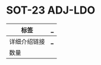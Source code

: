 # SOT-23 ADJ-LDO

| 标签     | [\_](<> "_") |
| ------ | ------------ |
| 详细介绍链接 | [\_](<> "_") |
| 数量     |              |
